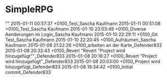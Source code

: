 SimpleRPG 
========= 
""
2015-01-11 00:57:37 +0100_Test_Sascha Kaufmann
2015-01-11 00:51:08 +0100_Test_Sascha Kaufmann
2015-01-10 23:03:49 +0100_Diverse Aenderungen im Login_Sascha Kaufmann
2015-01-10 22:29:11 +0100_Git Test_Sascha Kaufmann
2015-01-10 22:20:45 +0100_Aufräumen_Sascha Kaufmann
2015-01-08 21:22:26 +0100_arbeiten an der Karte_Defender833
2015-01-08 20:32:43 +0100_Revert "Revert "Project wird hinzugefügt""_Defender833
2015-01-08 20:16:27 +0100_Revert "Project wird hinzugefügt"_Defender833
2015-01-08 20:03:00 +0100_Project wird hinzugefügt_Defender833
2015-01-08 19:34:42 +0100_Initial commit_Defender833